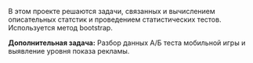 В этом проекте решаются задачи, связанных и вычислением описательных статстик и проведением статистических тестов. Используется метод bootstrap.

**Дополнительная задача:** Разбор данных А/Б теста мобильной игры и выявление уровня показа рекламы.